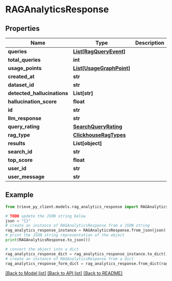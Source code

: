 # RAGAnalyticsResponse


## Properties

Name | Type | Description | Notes
------------ | ------------- | ------------- | -------------
**queries** | [**List[RagQueryEvent]**](RagQueryEvent.md) |  | 
**total_queries** | **int** |  | 
**usage_points** | [**List[UsageGraphPoint]**](UsageGraphPoint.md) |  | 
**created_at** | **str** |  | 
**dataset_id** | **str** |  | 
**detected_hallucinations** | **List[str]** |  | 
**hallucination_score** | **float** |  | 
**id** | **str** |  | 
**llm_response** | **str** |  | 
**query_rating** | [**SearchQueryRating**](SearchQueryRating.md) |  | [optional] 
**rag_type** | [**ClickhouseRagTypes**](ClickhouseRagTypes.md) |  | 
**results** | **List[object]** |  | 
**search_id** | **str** |  | 
**top_score** | **float** |  | 
**user_id** | **str** |  | 
**user_message** | **str** |  | 

## Example

```python
from trieve_py_client.models.rag_analytics_response import RAGAnalyticsResponse

# TODO update the JSON string below
json = "{}"
# create an instance of RAGAnalyticsResponse from a JSON string
rag_analytics_response_instance = RAGAnalyticsResponse.from_json(json)
# print the JSON string representation of the object
print(RAGAnalyticsResponse.to_json())

# convert the object into a dict
rag_analytics_response_dict = rag_analytics_response_instance.to_dict()
# create an instance of RAGAnalyticsResponse from a dict
rag_analytics_response_form_dict = rag_analytics_response.from_dict(rag_analytics_response_dict)
```
[[Back to Model list]](../README.md#documentation-for-models) [[Back to API list]](../README.md#documentation-for-api-endpoints) [[Back to README]](../README.md)


